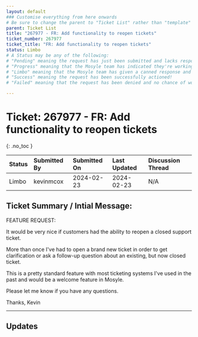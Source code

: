 ```yaml
---
layout: default
### Customise everything from here onwards
# Be sure to change the parent to "Ticket List" rather than "template"
parent: Ticket List
title: "267977 - FR: Add functionality to reopen tickets"
ticket_number: 267977
ticket_title: "FR: Add functionality to reopen tickets"
status: Limbo
# A Status may be any of the following:
# "Pending" meaning the request has just been submitted and lacks response.
# "Progress" meaning that the Mosyle team has indicated they're working on it.
# "Limbo" meaning that the Mosyle team has given a canned response and the request has been closed without much of a followup.
# "Success" meaning the request has been successfully actioned!
# "Failed" meaning that the request has been denied and no chance of working on it 😔

---
```


# Ticket: 267977 - FR: Add functionality to reopen tickets
{: .no_toc }
  
| Status | Submitted By | Submitted On | Last Updated | Discussion Thread |
|:---|:---|:---|:---|:---|
| Limbo | kevinmcox | 2024-02-23 | 2024-02-23 | N/A |

## Ticket Summary / Intial Message:

FEATURE REQUEST:

It would be very nice if customers had the ability to reopen a closed support ticket.

More than once I've had to open a brand new ticket in order to get clarification or ask a follow-up question about an existing, but now closed ticket.

This is a pretty standard feature with most ticketing systems I've used in the past and would be a welcome feature in Mosyle.

Please let me know if you have any questions.

Thanks,
Kevin

---

## Updates

<!-- 
Please do descending order for recency, oldest -> most recent
Replace line breaks with <br><br> tags

Quick template:

### Date YYYY-MM-DD

|From: | Mosyle Support |
|:---|:---|
|| *Paragraph 1<br><br>Paragraph 2<br><br>Paragraph 3<br><br>.* |

-->
